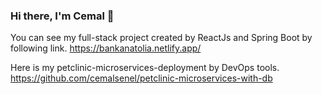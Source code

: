 ### Hi there, I'm Cemal 👋

You can see my full-stack project created by ReactJs and Spring Boot by following link.
https://bankanatolia.netlify.app/

Here is my petclinic-microservices-deployment by DevOps tools. 
https://github.com/cemalsenel/petclinic-microservices-with-db

<!--
**cemalsenel/cemalsenel** is a ✨ _special_ ✨ repository because its `README.md` (this file) appears on your GitHub profile.

Here are some ideas to get you started:

- 🔭 I’m currently working on ...
- 🌱 I’m currently learning ...
- 👯 I’m looking to collaborate on ...
- 🤔 I’m looking for help with ...
- 💬 Ask me about ...
- 📫 How to reach me: ...
- 😄 Pronouns: ...
- ⚡ Fun fact: ...
-->
